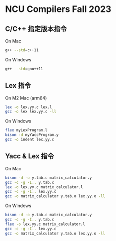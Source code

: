 # NCU Compilers Fall 2023

## C/C++ 指定版本指令

On Mac

```bash
g++ --std=c++11
```

On Windows

```bash
g++ --std=gnu++11
```

## Lex 指令

On M2 Mac (arm64)

```bash
lex -o lex.yy.c lex.l
gcc -o lex lex.yy.c -ll
```

On Windows

```bash
flex myLexProgram.l
bison -d myYaccProgram.y
gcc -o indent lex.yy.c
```

## Yacc & Lex 指令

On Mac

```bash
bison -d -o y.tab.c matrix_calculator.y
gcc -c -g -I.. y.tab.c
lex -o lex.yy.c matrix_calculator.l
gcc -c -g -I.. lex.yy.c
gcc -o matrix_calculator y.tab.o lex.yy.o -ll
```

On Windows

```bash
bison -d -o y.tab.c matrix_calculator.y
gcc -c -g -I.. y.tab.c
flex -o lex.yy.c matrix_calculator.l
gcc -c -g -I.. lex.yy.c
gcc -o matrix_calculator y.tab.o lex.yy.o -ll
```
